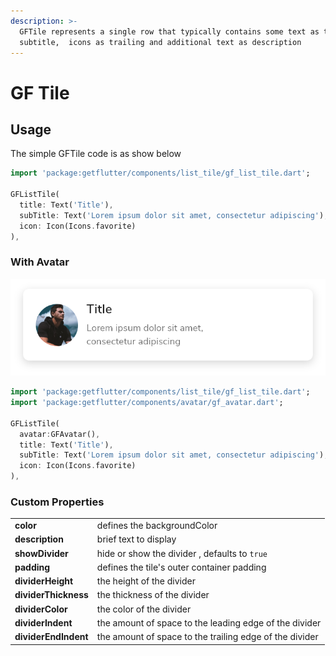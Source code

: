 ```yaml
---
description: >-
  GFTile represents a single row that typically contains some text as title,
  subtitle,  icons as trailing and additional text as description
---
```


# GF Tile

## Usage

The simple GFTile code is as show below

```dart
import 'package:getflutter/components/list_tile/gf_list_tile.dart';

GFListTile(
  title: Text('Title'),
  subTitle: Text('Lorem ipsum dolor sit amet, consectetur adipiscing'),
  icon: Icon(Icons.favorite)
),
```

### With Avatar

![](.gitbook/assets/tile-with-avatar-2x.png)

```dart
import 'package:getflutter/components/list_tile/gf_list_tile.dart';
import 'package:getflutter/components/avatar/gf_avatar.dart';

GFListTile(
  avatar:GFAvatar(),
  title: Text('Title'),
  subTitle: Text('Lorem ipsum dolor sit amet, consectetur adipiscing'),
  icon: Icon(Icons.favorite)
),
```

### Custom Properties

|  |  |
| :--- | :--- |
| **color** | defines the backgroundColor  |
| **description** | brief text to display  |
| **showDivider** | hide or show the divider , defaults to `true` |
| **padding** | defines the tile's outer container padding |
| **dividerHeight** | the height of the divider |
| **dividerThickness** | the thickness of the divider |
| **dividerColor** | the color of the divider |
| **dividerIndent** | the amount of space to the leading edge of the divider |
| **dividerEndIndent** | the amount of space to the trailing edge of the divider |

